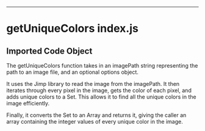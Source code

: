 
  
  

---
# getUniqueColors index.js
## Imported Code Object

The getUniqueColors function takes in an imagePath string representing the path to an image file, and an optional options object. 

It uses the Jimp library to read the image from the imagePath. It then iterates through every pixel in the image, gets the color of each pixel, and adds unique colors to a Set. This allows it to find all the unique colors in the image efficiently.

Finally, it converts the Set to an Array and returns it, giving the caller an array containing the integer values of every unique color in the image.


  
  